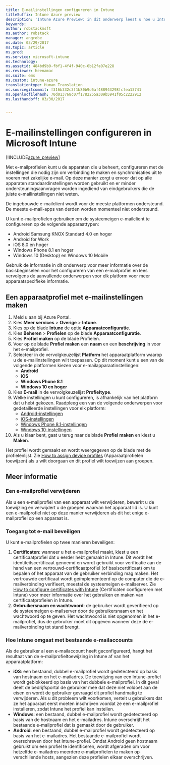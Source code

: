 ```yaml
---
title: E-mailinstellingen configureren in Intune
titleSuffix: Intune Azure preview
description: 'Intune Azure Preview: in dit onderwerp leest u hoe u Intune kunt configureren voor het maken van verbindingen met zakelijke e-mail op de apparaten die u beheert.'
keywords: 
author: robstackmsft
ms.author: robstack
manager: angrobe
ms.date: 03/29/2017
ms.topic: article
ms.prod: 
ms.service: microsoft-intune
ms.technology: 
ms.assetid: 484bd9b0-fbf1-4f4f-940c-6b12fa07e228
ms.reviewer: heenamac
ms.suite: ems
ms.custom: intune-azure
translationtype: Human Translation
ms.sourcegitcommit: f316b332c3f1b80b9d6af488943298fcfea13741
ms.openlocfilehash: 70d013768c07f1782255a309b5941f05c2222912
ms.lasthandoff: 03/30/2017


---
```


# <a name="how-to-configure-email-settings-in-microsoft-intune"></a>E-mailinstellingen configureren in Microsoft Intune

[!INCLUDE[azure_preview](../includes/azure_preview.md)]

Met e-mailprofielen kunt u de apparaten die u beheert, configureren met de instellingen die nodig zijn om verbinding te maken en synchronisaties uit te voeren met zakelijke e-mail. Op deze manier zorgt u ervoor dat op alle apparaten standaardinstellingen worden gebruikt en er minder ondersteuningsaanvragen worden ingediend van eindgebruikers die de juiste e-mailinstellingen niet weten.

De ingebouwde e-mailclient wordt voor de meeste platformen ondersteund. De meeste e-mail-apps van derden worden momenteel niet ondersteund.

U kunt e-mailprofielen gebruiken om de systeemeigen e-mailclient te configureren op de volgende apparaattypen:

- Android Samsung KNOX Standard 4.0 en hoger
- Android for Work
- iOS 8.0 en hoger
- Windows Phone 8.1 en hoger
- Windows 10 (Desktop) en Windows 10 Mobile

Gebruik de informatie in dit onderwerp voor meer informatie over de basisbeginselen voor het configureren van een e-mailprofiel en lees vervolgens de aanvullende onderwerpen voor elk platform voor meer apparaatspecifieke informatie.

## <a name="create-a-device-profile-containing-email-settings"></a>Een apparaatprofiel met e-mailinstellingen maken

1. Meld u aan bij Azure Portal.
2. Kies **Meer services** > **Overige** > **Intune**.
3. Kies op de blade **Intune** de optie **Apparaatconfiguratie**.
2. Kies **Beheren** > **Profielen** op de blade **Apparaatconfiguratie**.
3. Kies **Profiel maken** op de blade Profielen.
4. Voer op de blade **Profiel maken** een **naam** en een **beschrijving** in voor het e-mailprofiel.
5. Selecteer in de vervolgkeuzelijst **Platform** het apparaatplatform waarop u de e-mailinstellingen wilt toepassen. Op dit moment kunt u een van de volgende platformen kiezen voor e-mailapparaatinstellingen:
    - **Android**
    - **iOS**
    - **Windows Phone 8.1**
    - **Windows 10 en hoger**
6. Kies **E-mail** in de vervolgkeuzelijst **Profieltype**.
7. Welke instellingen u kunt configureren, is afhankelijk van het platform dat u hebt gekozen. Raadpleeg een van de volgende onderwerpen voor gedetailleerde instellingen voor elk platform:
    - [Android-instellingen](email-profile-settings-for-android.md)
    - [iOS-instellingen](email-profile-settings-for-ios.md)
    - [Windows Phone 8.1-instellingen](email-profile-settings-for-windows-phone-8-1.md)
    - [Windows 10-instellingen](email-profile-settings-for-windows-10.md)
8. Als u klaar bent, gaat u terug naar de blade **Profiel maken** en kiest u **Maken**.

Het profiel wordt gemaakt en wordt weergegeven op de blade met de profielenlijst.
Zie [How to assign device profiles](how-to-assign-device-profiles.md) (Apparaatprofielen toewijzen) als u wilt doorgaan en dit profiel wilt toewijzen aan groepen.

## <a name="further-information"></a>Meer informatie

### <a name="remove-an-email-profile"></a>Een e-mailprofiel verwijderen

Als u een e-mailprofiel van een apparaat wilt verwijderen, bewerkt u de toewijzing en verwijdert u de groepen waarvan het apparaat lid is. U kunt een e-mailprofiel niet op deze manier verwijderen als dit het enige e-mailprofiel op een apparaat is.

### <a name="securing-email-access"></a>Toegang tot e-mail beveiligen

U kunt e-mailprofielen op twee manieren beveiligen:

1. **Certificaten**: wanneer u het e-mailprofiel maakt, kiest u een certificaatprofiel dat u eerder hebt gemaakt in Intune. Dit wordt het identiteitscertificaat genoemd en wordt gebruikt voor verificatie aan de hand van een vertrouwd-certificaatprofiel (of basiscertificaat) om te bepalen of het apparaat van de gebruiker verbinding mag maken. Het vertrouwde certificaat wordt geïmplementeerd op de computer die de e-mailverbinding verifieert, meestal de systeemeigen e-mailserver.
Zie [How to configure certificates with Intune](/intune-azure/configure-devices/how-to-configure-certificates) (Certificaten configureren met Intune) voor meer informatie over het gebruiken en maken van certificaatprofielen in Intune.
2. **Gebruikersnaam en wachtwoord**: de gebruiker wordt geverifieerd op de systeemeigen e-mailserver door de gebruikersnaam en het wachtwoord op te geven.
Het wachtwoord is niet opgenomen in het e-mailprofiel, dus de gebruiker moet dit opgeven wanneer deze de e-mailverbinding tot stand brengt.


### <a name="how-intune-handles-existing-email-accounts"></a>Hoe Intune omgaat met bestaande e-mailaccounts

Als de gebruiker al een e-mailaccount heeft geconfigureerd, hangt het resultaat van de e-mailprofieltoewijzing in Intune af van het apparaatplatform:

- **iOS**: een bestaand, dubbel e-mailprofiel wordt gedetecteerd op basis van hostnaam en het e-mailadres. De toewijzing van een Intune-profiel wordt geblokkeerd op basis van het dubbele e-mailprofiel. In dit geval deelt de bedrijfsportal de gebruiker mee dat deze niet voldoet aan de eisen en wordt de gebruiker gevraagd dit profiel handmatig te verwijderen. Als u dit probleem wilt voorkomen, vertelt u gebruikers dat ze het apparaat eerst moeten inschrijven voordat ze een e-mailprofiel installeren, zodat Intune het profiel kan instellen.
- **Windows**: een bestaand, dubbel e-mailprofiel wordt gedetecteerd op basis van de hostnaam en het e-mailadres. Intune overschrijft het bestaande e-mailprofiel dat is gemaakt door de gebruiker.
- **Android**: een bestaand, dubbel e-mailprofiel wordt gedetecteerd op basis van het e-mailadres. Het bestaande e-mailprofiel wordt overschreven door het Intune-profiel.
Omdat Android geen hostnaam gebruikt om een profiel te identificeren, wordt afgeraden om voor hetzelfde e-mailadres meerdere e-mailprofielen te maken op verschillende hosts, aangezien deze profielen elkaar overschrijven.

